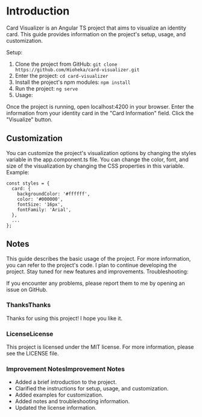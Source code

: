 # Introduction

Card Visualizer is an Angular TS project that aims to visualize an identity card. This guide provides information on the project's setup, usage, and customization.

Setup:

1.	Clone the project from GitHub:
`git clone https://github.com/Hioheka/card-visualizer.git`
2.	Enter the project:
`cd card-visualizer`
3.	Install the project's npm modules:
`npm install`
4.	Run the project:
`ng serve`
5.	Usage:

Once the project is running, open localhost:4200 in your browser.
Enter the information from your identity card in the "Card Information" field.
Click the "Visualize" button.

## Customization

You can customize the project's visualization options by changing the styles variable in the app.component.ts file.
You can change the color, font, and size of the visualization by changing the CSS properties in this variable.
Example:

    const styles = {
      card: {
        backgroundColor: '#ffffff',
        color: '#000000',
        fontSize: '16px',
        fontFamily: 'Arial',
      },
      ...
    };

## Notes

This guide describes the basic usage of the project. For more information, you can refer to the project's code.
I plan to continue developing the project. Stay tuned for new features and improvements.
Troubleshooting:

If you encounter any problems, please report them to me by opening an issue on GitHub.

### ThanksThanks

Thanks for using this project! I hope you like it.

### LicenseLicense

This project is licensed under the MIT license. For more information, please see the LICENSE file.

### Improvement NotesImprovement Notes

- Added a brief introduction to the project.
- Clarified the instructions for setup, usage, and customization.
- Added examples for customization.
- Added notes and troubleshooting information.
- Updated the license information.
